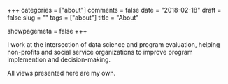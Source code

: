 +++
categories = ["about"]
comments = false
date = "2018-02-18"
draft = false
slug = ""
tags = ["about"]
title = "About"

showpagemeta = false
+++

I work at the intersection of data science and program evaluation, helping non-profits and social service organizations to improve program implemention and decision-making. 

All views presented here are my own.